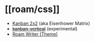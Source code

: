 # [[roam/css]]

- [Kanban 2x2](https://github.com/itsjustmath/roam-css/tree/main/kanban-2x2) (aka Eisenhower Matrix)
- [~~kanban-vertical~~](https://github.com/itsjustmath/roam-css/blob/main/kanban-vertical) (experimental)
- [Roam Writer (Theme)](https://github.com/itsjustmath/roam-css/tree/main/roam-writer)
